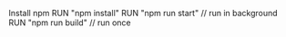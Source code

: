 Install npm
RUN "npm install"
RUN "npm run start" // run in background
RUN "npm run build" // run once